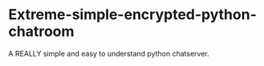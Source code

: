 # Extreme-simple-encrypted-python-chatroom
A REALLY simple and easy to understand python chatserver. 
